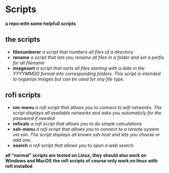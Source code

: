 # Scripts
**a repo with some helpfull scripts**



## the scripts
- **filenumberer** *a script that numbers all files of a directory*
- **rename** *a script that lets you rename all files in a folder and set a perfix for all filename*
- **imagesort** *a script that sorts all files starting with a date in the YYYYMMDD format into corresponding folders. This script is intended to organize images but can be used for any file type.*

## rofi scripts
- **nm-menu** *a rofi script that allows you to connect to wifi networks. The script displays all available networks and asks you automaticly for the password if needed*
- **roficalc** *a rofi script that allows you to do simple calculations*
- **ssh-menu** *a rofi script that allows you to connect to a remote system via ssh. The script displays all known ssh host and lets you choose or add one.*
- **search** *a rofi script that allows you to open a web search.*

**all "normal" scripts are tested on Linux, they should also work on Windows and MacOS**
**the rofi scripts of course only work on linux with rofi installed**
